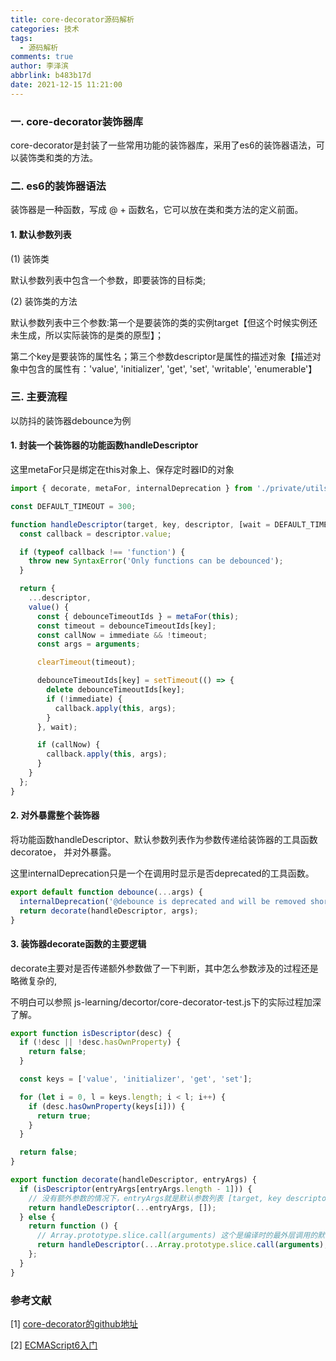 ```yaml
---
title: core-decorator源码解析
categories: 技术
tags:
  - 源码解析
comments: true
author: 李泽滨
abbrlink: b483b17d
date: 2021-12-15 11:21:00
---
```


### 一. core-decorator装饰器库

core-decorator是封装了一些常用功能的装饰器库，采用了es6的装饰器语法，可以装饰类和类的方法。

### 二. es6的装饰器语法

装饰器是一种函数，写成 @ + 函数名，它可以放在类和类方法的定义前面。

#### 1. 默认参数列表

(1) 装饰类

默认参数列表中包含一个参数，即要装饰的目标类; 

(2) 装饰类的方法 

默认参数列表中三个参数:第一个是要装饰的类的实例target【但这个时候实例还未生成，所以实际装饰的是类的原型】；

第二个key是要装饰的属性名；第三个参数descriptor是属性的描述对象【描述对象中包含的属性有：'value', 'initializer', 'get', 'set', 'writable', 'enumerable'】

### 三. 主要流程

以防抖的装饰器debounce为例

#### 1. 封装一个装饰器的功能函数handleDescriptor

这里metaFor只是绑定在this对象上、保存定时器ID的对象

```javascript
import { decorate, metaFor, internalDeprecation } from './private/utils';

const DEFAULT_TIMEOUT = 300;

function handleDescriptor(target, key, descriptor, [wait = DEFAULT_TIMEOUT, immediate = false]) {
  const callback = descriptor.value;

  if (typeof callback !== 'function') {
    throw new SyntaxError('Only functions can be debounced');
  }

  return {
    ...descriptor,
    value() {
      const { debounceTimeoutIds } = metaFor(this);
      const timeout = debounceTimeoutIds[key];
      const callNow = immediate && !timeout;
      const args = arguments;

      clearTimeout(timeout);

      debounceTimeoutIds[key] = setTimeout(() => {
        delete debounceTimeoutIds[key];
        if (!immediate) {
          callback.apply(this, args);
        }
      }, wait);

      if (callNow) {
        callback.apply(this, args);
      }
    }
  };
}
```

#### 2. 对外暴露整个装饰器

将功能函数handleDescriptor、默认参数列表作为参数传递给装饰器的工具函数decoratoe， 并对外暴露。

这里internalDeprecation只是一个在调用时显示是否deprecated的工具函数。

```javascript
export default function debounce(...args) {
  internalDeprecation('@debounce is deprecated and will be removed shortly. Use @debounce from lodash-decorators.\n\n  https://www.npmjs.com/package/lodash-decorators');
  return decorate(handleDescriptor, args);
}
```

#### 3. 装饰器decorate函数的主要逻辑

decorate主要对是否传递额外参数做了一下判断，其中怎么参数涉及的过程还是略微复杂的, 

不明白可以参照 js-learning/decortor/core-decorator-test.js下的实际过程加深了解。

```javascript
export function isDescriptor(desc) {
  if (!desc || !desc.hasOwnProperty) {
    return false;
  }

  const keys = ['value', 'initializer', 'get', 'set'];

  for (let i = 0, l = keys.length; i < l; i++) {
    if (desc.hasOwnProperty(keys[i])) {
      return true;
    }
  }

  return false;
}

export function decorate(handleDescriptor, entryArgs) {
  if (isDescriptor(entryArgs[entryArgs.length - 1])) {
    // 没有额外参数的情况下，entryArgs就是默认参数列表 [target, key descriptor]
    return handleDescriptor(...entryArgs, []);
  } else {
    return function () {
      // Array.prototype.slice.call(arguments) 这个是编译时的最外层调用的默认参数列表 [target, key descriptor]
      return handleDescriptor(...Array.prototype.slice.call(arguments), entryArgs);
    };
  }
}
```

### 参考文献

[1] [core-decorator的github地址](https://github.com/jayphelps/core-decorators)

[2] [ECMAScript6入门](https://es6.ruanyifeng.com/#docs/decorator)